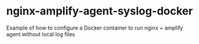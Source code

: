 # nginx-amplify-agent-syslog-docker
Example of how to configure a Docker container to run nginx + amplify agent without local log files
